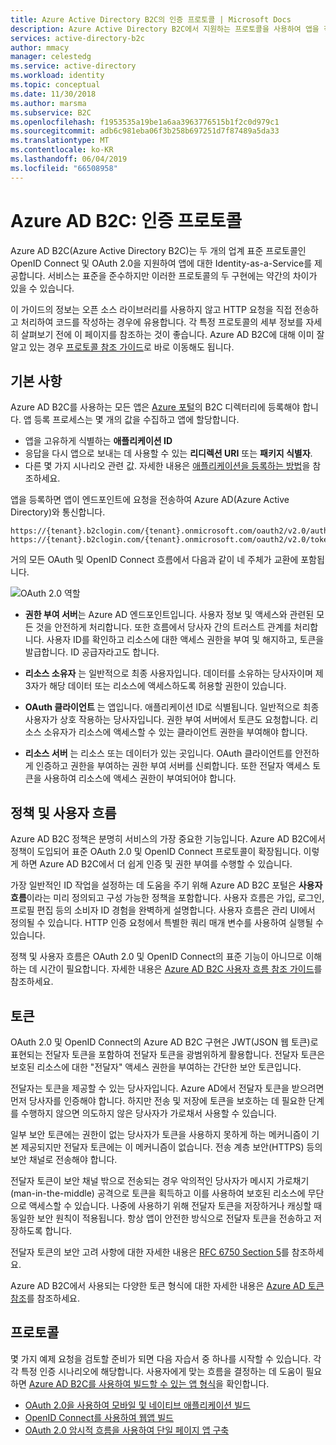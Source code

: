 ```yaml
---
title: Azure Active Directory B2C의 인증 프로토콜 | Microsoft Docs
description: Azure Active Directory B2C에서 지원하는 프로토콜을 사용하여 앱을 직접 빌드하는 방법입니다.
services: active-directory-b2c
author: mmacy
manager: celestedg
ms.service: active-directory
ms.workload: identity
ms.topic: conceptual
ms.date: 11/30/2018
ms.author: marsma
ms.subservice: B2C
ms.openlocfilehash: f1953535a19be1a6aa3963776515b1f2c0d979c1
ms.sourcegitcommit: adb6c981eba06f3b258b697251d7f87489a5da33
ms.translationtype: MT
ms.contentlocale: ko-KR
ms.lasthandoff: 06/04/2019
ms.locfileid: "66508958"
---
```

# <a name="azure-ad-b2c-authentication-protocols"></a>Azure AD B2C: 인증 프로토콜
Azure AD B2C(Azure Active Directory B2C)는 두 개의 업계 표준 프로토콜인 OpenID Connect 및 OAuth 2.0을 지원하여 앱에 대한 Identity-as-a-Service를 제공합니다. 서비스는 표준을 준수하지만 이러한 프로토콜의 두 구현에는 약간의 차이가 있을 수 있습니다. 

이 가이드의 정보는 오픈 소스 라이브러리를 사용하지 않고 HTTP 요청을 직접 전송하고 처리하여 코드를 작성하는 경우에 유용합니다. 각 특정 프로토콜의 세부 정보를 자세히 살펴보기 전에 이 페이지를 참조하는 것이 좋습니다. Azure AD B2C에 대해 이미 잘 알고 있는 경우 [프로토콜 참조 가이드](#protocols)로 바로 이동해도 됩니다.

<!-- TODO: Need link to libraries above -->

## <a name="the-basics"></a>기본 사항
Azure AD B2C를 사용하는 모든 앱은 [Azure 포털](https://portal.azure.com)의 B2C 디렉터리에 등록해야 합니다. 앱 등록 프로세스는 몇 개의 값을 수집하고 앱에 할당합니다.

* 앱을 고유하게 식별하는 **애플리케이션 ID**
* 응답을 다시 앱으로 보내는 데 사용할 수 있는 **리디렉션 URI** 또는 **패키지 식별자**.
* 다른 몇 가지 시나리오 관련 값. 자세한 내용은 [애플리케이션을 등록하는 방법](active-directory-b2c-app-registration.md)을 참조하세요.

앱을 등록하면 앱이 엔드포인트에 요청을 전송하여 Azure AD(Azure Active Directory)와 통신합니다.

```
https://{tenant}.b2clogin.com/{tenant}.onmicrosoft.com/oauth2/v2.0/authorize
https://{tenant}.b2clogin.com/{tenant}.onmicrosoft.com/oauth2/v2.0/token
```

거의 모든 OAuth 및 OpenID Connect 흐름에서 다음과 같이 네 주체가 교환에 포함됩니다.

![OAuth 2.0 역할](./media/active-directory-b2c-reference-protocols/protocols_roles.png)

* **권한 부여 서버**는 Azure AD 엔드포인트입니다. 사용자 정보 및 액세스와 관련된 모든 것을 안전하게 처리합니다. 또한 흐름에서 당사자 간의 트러스트 관계를 처리합니다. 사용자 ID를 확인하고 리소스에 대한 액세스 권한을 부여 및 해지하고, 토큰을 발급합니다. ID 공급자라고도 합니다.

* **리소스 소유자** 는 일반적으로 최종 사용자입니다. 데이터를 소유하는 당사자이며 제3자가 해당 데이터 또는 리소스에 액세스하도록 허용할 권한이 있습니다.

* **OAuth 클라이언트** 는 앱입니다. 애플리케이션 ID로 식별됩니다. 일반적으로 최종 사용자가 상호 작용하는 당사자입니다. 권한 부여 서버에서 토큰도 요청합니다. 리소스 소유자가 리소스에 액세스할 수 있는 클라이언트 권한을 부여해야 합니다.

* **리소스 서버** 는 리소스 또는 데이터가 있는 곳입니다. OAuth 클라이언트를 안전하게 인증하고 권한을 부여하는 권한 부여 서버를 신뢰합니다. 또한 전달자 액세스 토큰을 사용하여 리소스에 액세스 권한이 부여되어야 합니다.

## <a name="policies-and-user-flows"></a>정책 및 사용자 흐름
Azure AD B2C 정책은 분명히 서비스의 가장 중요한 기능입니다. Azure AD B2C에서 정책이 도입되어 표준 OAuth 2.0 및 OpenID Connect 프로토콜이 확장됩니다. 이렇게 하면 Azure AD B2C에서 더 쉽게 인증 및 권한 부여를 수행할 수 있습니다. 

가장 일반적인 ID 작업을 설정하는 데 도움을 주기 위해 Azure AD B2C 포털은 **사용자 흐름**이라는 미리 정의되고 구성 가능한 정책을 포함합니다. 사용자 흐름은 가입, 로그인, 프로필 편집 등의 소비자 ID 경험을 완벽하게 설명합니다. 사용자 흐름은 관리 UI에서 정의될 수 있습니다. HTTP 인증 요청에서 특별한 쿼리 매개 변수를 사용하여 실행될 수 있습니다. 

정책 및 사용자 흐름은 OAuth 2.0 및 OpenID Connect의 표준 기능이 아니므로 이해하는 데 시간이 필요합니다. 자세한 내용은 [Azure AD B2C 사용자 흐름 참조 가이드](active-directory-b2c-reference-policies.md)를 참조하세요.

## <a name="tokens"></a>토큰
OAuth 2.0 및 OpenID Connect의 Azure AD B2C 구현은 JWT(JSON 웹 토큰)로 표현되는 전달자 토큰을 포함하여 전달자 토큰을 광범위하게 활용합니다. 전달자 토큰은 보호된 리소스에 대한 "전달자" 액세스 권한을 부여하는 간단한 보안 토큰입니다.

전달자는 토큰을 제공할 수 있는 당사자입니다. Azure AD에서 전달자 토큰을 받으려면 먼저 당사자를 인증해야 합니다. 하지만 전송 및 저장에 토큰을 보호하는 데 필요한 단계를 수행하지 않으면 의도하지 않은 당사자가 가로채서 사용할 수 있습니다.

일부 보안 토큰에는 권한이 없는 당사자가 토큰을 사용하지 못하게 하는 메커니즘이 기본 제공되지만 전달자 토큰에는 이 메커니즘이 없습니다. 전송 계층 보안(HTTPS) 등의 보안 채널로 전송해야 합니다. 

전달자 토큰이 보안 채널 밖으로 전송되는 경우 악의적인 당사자가 메시지 가로채기(man-in-the-middle) 공격으로 토큰을 획득하고 이를 사용하여 보호된 리소스에 무단으로 액세스할 수 있습니다. 나중에 사용하기 위해 전달자 토큰을 저장하거나 캐싱할 때 동일한 보안 원칙이 적용됩니다. 항상 앱이 안전한 방식으로 전달자 토큰을 전송하고 저장하도록 합니다.

전달자 토큰의 보안 고려 사항에 대한 자세한 내용은 [RFC 6750 Section 5](https://tools.ietf.org/html/rfc6750)를 참조하세요.

Azure AD B2C에서 사용되는 다양한 토큰 형식에 대한 자세한 내용은 [Azure AD 토큰 참조](active-directory-b2c-reference-tokens.md)를 참조하세요.

## <a name="protocols"></a>프로토콜
몇 가지 예제 요청을 검토할 준비가 되면 다음 자습서 중 하나를 시작할 수 있습니다. 각각 특정 인증 시나리오에 해당합니다. 사용자에게 맞는 흐름을 결정하는 데 도움이 필요하면 [Azure AD B2C를 사용하여 빌드할 수 있는 앱 형식](active-directory-b2c-apps.md)을 확인합니다.

* [OAuth 2.0을 사용하여 모바일 및 네이티브 애플리케이션 빌드](active-directory-b2c-reference-oauth-code.md)
* [OpenID Connect를 사용하여 웹앱 빌드](active-directory-b2c-reference-oidc.md)
* [OAuth 2.0 암시적 흐름을 사용하여 단일 페이지 앱 구축](active-directory-b2c-reference-spa.md)

